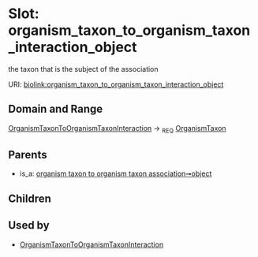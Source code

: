 
# Slot: organism_taxon_to_organism_taxon_interaction_object


the taxon that is the subject of the association

URI: [biolink:organism_taxon_to_organism_taxon_interaction_object](https://w3id.org/biolink/vocab/organism_taxon_to_organism_taxon_interaction_object)


## Domain and Range

[OrganismTaxonToOrganismTaxonInteraction](OrganismTaxonToOrganismTaxonInteraction.md) ->  <sub>REQ</sub> [OrganismTaxon](OrganismTaxon.md)

## Parents

 *  is_a: [organism taxon to organism taxon association➞object](organism_taxon_to_organism_taxon_association_object.md)

## Children


## Used by

 * [OrganismTaxonToOrganismTaxonInteraction](OrganismTaxonToOrganismTaxonInteraction.md)
